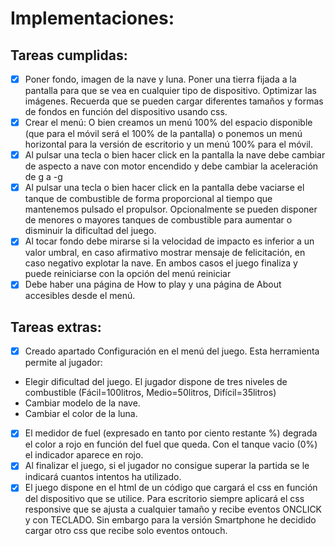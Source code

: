 # Implementaciones:  
## Tareas cumplidas:
- [x] Poner fondo, imagen de la nave y luna. Poner una tierra fijada a la pantalla para que se vea en cualquier tipo de dispositivo. Optimizar las imágenes. Recuerda que se pueden cargar diferentes tamaños y formas de fondos en función del dispositivo usando css.
- [x] Crear el menú: O bien creamos un menú 100% del espacio disponible (que para el móvil será el 100% de la pantalla) o ponemos un menú horizontal para la versión de escritorio y un menú 100% para el móvil.
- [x] Al pulsar una tecla o bien hacer click en la pantalla la nave debe cambiar de aspecto a nave con motor encendido y debe cambiar la aceleración de g a -g
- [x] Al pulsar una tecla o bien hacer click en la pantalla debe vaciarse el tanque de combustible de forma proporcional al tiempo que mantenemos pulsado el propulsor. Opcionalmente se pueden disponer de menores o mayores tanques de combustible para aumentar o disminuir la dificultad del juego.
- [x] Al tocar fondo debe mirarse si la velocidad de impacto es inferior a un valor umbral, en caso afirmativo mostrar mensaje de felicitación, en caso negativo explotar la nave. En ambos casos el juego finaliza y puede reiniciarse con la opción del menú reiniciar
- [x] Debe haber una página de How to play y una página de About accesibles desde el menú.

## Tareas extras:
- [x] Creado apartado Configuración en el menú del juego. Esta herramienta permite al jugador:  
 - Elegir dificultad del juego. El jugador dispone de tres niveles de combustible (Fácil=100litros, Medio=50litros, Difícil=35litros)
 - Cambiar modelo de la nave.
 - Cambiar el color de la luna.
- [x] El medidor de fuel (expresado en tanto por ciento restante %) degrada el color a rojo en función del fuel que queda. Con el tanque vacio (0%) el indicador aparece en rojo.
- [x] Al finalizar el juego, si el jugador no consigue superar la partida se le indicará cuantos intentos ha utilizado.
- [x] El juego dispone en el html de un código que cargará el css en función del dispositivo que se utilice. Para escritorio siempre aplicará el css responsive que se ajusta a cualquier tamaño y recibe eventos ONCLICK y con TECLADO. Sin embargo para la versión Smartphone he decidido cargar otro css que recibe solo eventos ontouch.
